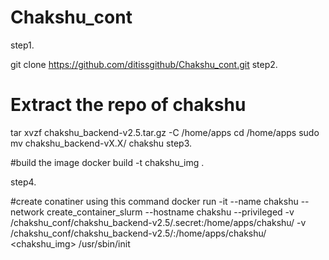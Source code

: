 # Chakshu_cont
step1.

git clone https://github.com/ditissgithub/Chakshu_cont.git
step2.

# Extract the repo of chakshu
tar xvzf chakshu_backend-v2.5.tar.gz -C /home/apps 
cd /home/apps
sudo mv chakshu_backend-vX.X/ chakshu
step3. 

#build the image
docker build -t chakshu_img .

step4.

#create conatiner using this command
docker run -it --name chakshu --network  create_container_slurm --hostname chakshu --privileged -v /chakshu_conf/chakshu_backend-v2.5/.secret:/home/apps/chakshu/ 
-v /chakshu_conf/chakshu_backend-v2.5/:/home/apps/chakshu/ <chakshu_img> /usr/sbin/init
